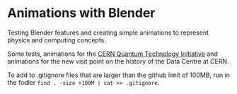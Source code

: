# Animations with Blender

Testing Blender features and creating simple animations to represent physics and computing concepts. 

Some tests, animations for the [CERN Quantum Technology Initiative](https://quantum.cern/) and animations for the new visit point on the history of the Data Centre at CERN. 

To add to .gitignore files that are larger than the github limit of 100MB, run in the fodler `find . -size +100M | cat >> .gitignore`. 